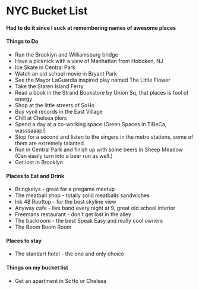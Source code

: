 NYC Bucket List
===============

#### Had to do it since I suck at remembering names of awesome places

#### Things to Do
* Run the Brooklyn and Williamsburg bridge
* Have a picknick with a view of Manhattan from Hoboken, NJ
* Ice Skate in Central Park
* Watch an old school movie in Bryant Park 
* See the Mayor LaGuardia inspired play named The Little Flower
* Take the Staten Island Ferry
* Read a book in the Strand Bookstore by Union Sq, that places is fool of energy
* Shop at the little streets of SoHo
* Buy vynil records in the East Village
* Chill at Chelsea piers
* Spend a day at a co-working space (Green Spaces in TiBeCa, wasssaaap!)
* Stop for a second and listen to the singers in the metro stations, some of them are extremely talanted. 
* Run in Central Park and finish up with some beers in Sheep Meadow (Can easily turn into a beer run as well.)
* Get lost in Brooklyn


#### Places to Eat and Drink
* Bringkelys - great for a pregame meetup
* The meatball shop - totally solid meatballs sandwiches
* Ink 48 Rooftop - for the best skyline view
* Anyway cafe - live band every night at 9, great old school interior
* Freemans restaurant - don't get lost in the alley
* The backroom - the best Speak Easy and really cool owners
* The Boom Boom Room 

#### Places to stay

* The standart hotel - the one and only choice

#### Things on my bucket list

* Get an apartment in SoHo or Chelsea
